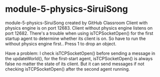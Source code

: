 # module-5-physics-SiruiSong
module-5-physics-SiruiSong created by GitHub Classroom
Client with physics engine is on port 12683. Client without physics engine listens on port 12682. There's a trouble when using isTCPSocketOpen() for the first startup agent to determine whether its client is on. So have to run the without physics engine first..
Press 1 to drop an object.

Have a problem:
I check isTCPSocketOpen() before sending a message in the updateWorld(), for the first-start agent, isTCPSocketOpen() is always false no matter the state of its client. But it can send messages if not checking isTCPSocketOpen() after the second agent running.
